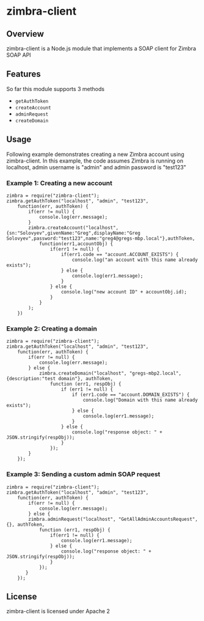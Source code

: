 #  zimbra-client #
## Overview ##
zimbra-client is a Node.js module that implements a SOAP client for Zimbra SOAP API

## Features ##
So far this module supports 3 methods
* `getAuthToken`
* `createAccount`
* `adminRequest`
* `createDomain`

## Usage ##
Following example demonstrates creating a new Zimbra account using zimbra-client. In this example, the code assumes Zimbra is running on localhost, admin username is "admin" and admin password is "test123"

### Example 1: Creating a new account ###

    zimbra = require("zimbra-client");
    zimbra.getAuthToken("localhost", "admin", "test123",
        function(err, authToken) {
            if(err != null) {
                console.log(err.message);
            }
            zimbra.createAccount("localhost",{sn:"Solovyev",givenName:"Greg",displayName:"Greg Solovyev",password:"test123",name:"greg4@gregs-mbp.local"},authToken,
                function(err1,accountObj) {
                    if(err1 != null) {
                        if(err1.code == "account.ACCOUNT_EXISTS") {
                            console.log("an account with this name already exists");
                        } else {
                            console.log(err1.message);
                        }
                    } else {
                        console.log("new account ID" + accountObj.id);
                    }
                }
            );
        })

### Example 2: Creating a domain ###
    zimbra = require("zimbra-client");
    zimbra.getAuthToken("localhost", "admin", "test123",
        function(err, authToken) {
            if(err != null) {
                console.log(err.message);
            } else {
                zimbra.createDomain("localhost", "gregs-mbp2.local", {description:"test domain"}, authToken,
                    function (err1, respObj) {
                        if (err1 != null) {
                            if (err1.code == "account.DOMAIN_EXISTS") {
                                console.log("Domain with this name already exists");
                            } else {
                                console.log(err1.message);
                            }
                        } else {
                            console.log("response object: " + JSON.stringify(respObj));
                        }
                    });
            }
        });

### Example 3: Sending a custom admin SOAP request ###
    zimbra = require("zimbra-client");
    zimbra.getAuthToken("localhost", "admin", "test123",
        function(err, authToken) {
            if(err != null) {
                console.log(err.message);
            } else {
            zimbra.adminRequest("localhost", "GetAllAdminAccountsRequest", {}, authToken,
                function (err1, respObj) {
                    if(err1 != null) {
                        console.log(err1.message);
                    } else {
                        console.log("response object: " + JSON.stringify(respObj));
                    }
                });
           }
        });
## License ##
zimbra-client is licensed under Apache 2

